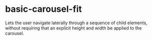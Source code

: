 # basic-carousel-fit
Lets the user navigate laterally through a sequence of child elements, without requiring that an explicit height and width be applied to the carousel.
